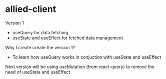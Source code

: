 # allied-client
 
Version 1
- useQuery for data fetching
- useState and useEffect for fetched data management

Why I create create the version 1?
- To learn how useQuery works in conjuction with useState and useEffect

Next version will be using useMutation (from react-query) to remove the need of useState and useEffect

